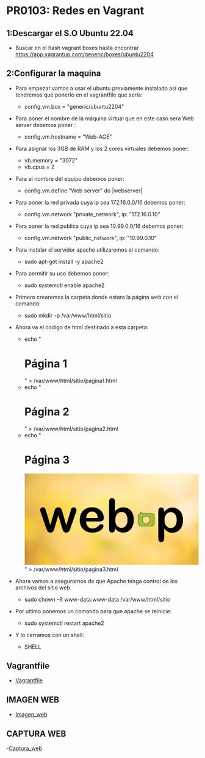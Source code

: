 # PR0103: Redes en Vagrant

## 1:Descargar el S.O Ubuntu 22.04 

- Buscar en el hash vagrant boxes hasta encontrar https://app.vagrantup.com/generic/boxes/ubuntu2204

## 2:Configurar la maquina 

- Para empezar vamos a usar el ubuntu previamente instalado asi que tendremos que ponerlo en el vagrantfile que sería: 
    - config.vm.box = "generic/ubuntu2204"
  
- Para poner el nombre de la máquina virtual que en este caso sera Web server debemos poner :
    - config.vm.hostname = "Web-AGE" 

- Para asignar los 3GB de RAM y los 2 cores virtuales debemos poner:
    - vb.memory = "3072"
    - vb.cpus = 2
  
- Para el nombre del equipo debemos poner:
    - config.vm.define "Web server" do |webserver|

- Para poner la red privada cuya ip sea 172.16.0.0/16 debemos poner:
    - config.vm.network "private_network", ip: "172.16.0.10"

- Para poner la red publica cuya ip sea 10.99.0.0/16 debemos poner:
    - config.vm.network "public_network", ip: "10.99.0.10"

- Para instalar el servidor apache utilizaremos el comando:
    - sudo apt-get install -y apache2
  
- Para permitir su uso debemos poner:
    - sudo systemctl enable apache2

- Primero crearemos la carpeta donde estara la página web con el comando:
    - sudo mkdir -p /var/www/html/sitio

- Ahora va el codigo de html destinado a esta carpeta:
    - echo "<html><body><h1>Página 1</h1></body></html>" > /var/www/html/sitio/pagina1.html
    - echo "<html><body><h1>Página 2</h1></body></html>" > /var/www/html/sitio/pagina2.html
    - echo "<html><body><h1>Página 3</h1><img src='imagen.webp'></body></html>" > /var/www/html/sitio/pagina3.html

-  Ahora vamos a asegurarnos de que Apache tenga control de los archivos del sitio web
   - sudo chown -R www-data:www-data /var/www/html/sitio

- Por ultimo ponemos un comando para que apache se reinicie:
    - sudo systemctl restart apache2
  
- Y lo cerramos con un shell:
  - SHELL

## Vagrantfile

- [Vagrantfile](./Vagrantfile)

## IMAGEN WEB

- [Imagen_web](./imagen.webp)

## CAPTURA WEB

-[Captura_web](.)